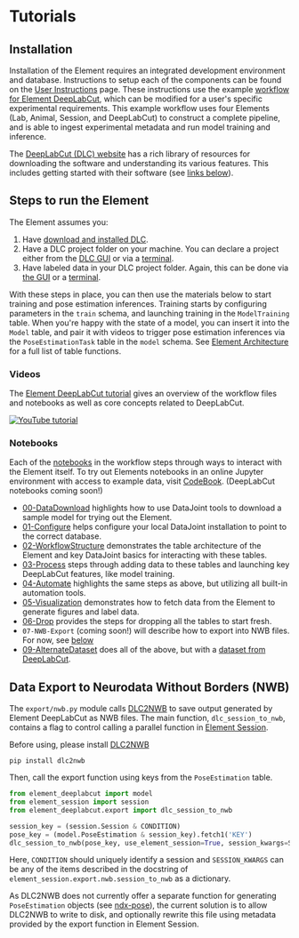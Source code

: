 # Tutorials

## Installation

Installation of the Element requires an integrated development environment and database.
Instructions to setup each of the components can be found on the 
[User Instructions](datajoint.com/docs/elements/user-instructions) page.  These 
instructions use the example 
[workflow for Element DeepLabCut](https://github.com/datajoint/workflow-deeplabcut), 
which can be modified for a user's specific experimental requirements.  This example
workflow uses four Elements (Lab, Animal, Session, and DeepLabCut) to construct a
complete pipeline, and is able to ingest experimental metadata and run model training
and inference.

The [DeepLabCut (DLC) website](https://deeplabcut.github.io/DeepLabCut/README.html) has a 
rich library of resources for downloading the software and understanding its various 
features. This includes getting started with their software (see 
[links below](#steps-to-run-the-element)). 

## Steps to run the Element

The Element assumes you:

1. Have 
   [download and installed DLC](https://deeplabcut.github.io/DeepLabCut/docs/installation.html).
2. Have a DLC project folder on your machine. You can declare a project either
   from the 
   [DLC GUI](https://deeplabcut.github.io/DeepLabCut/docs/PROJECT_GUI.html#video-demos-how-to-launch-and-run-the-project-manager-gui)
   or via a
   [terminal](https://deeplabcut.github.io/DeepLabCut/docs/standardDeepLabCut_UserGuide.html#deeplabcut-in-the-terminal).
3. Have labeled data in your DLC project folder. Again, this can be done via
   [the GUI](https://youtu.be/JDsa8R5J0nQ?t=94)
   or a
   [terminal](https://deeplabcut.github.io/DeepLabCut/docs/standardDeepLabCut_UserGuide.html#deeplabcut-in-the-terminal).

With these steps in place, you can then use the materials below to start training
and pose estimation inferences. Training starts by configuring parameters in the
`train` schema, and launching training in the `ModelTraining` table. When you're happy
with the state of a model, you can insert it into the `Model` table, and pair it with 
videos to trigger pose estimation inferences via the `PoseEstimationTask` table
in the `model` schema. See [Element Architecture](./concepts/#element-architecture)
for a full list of table functions.

### Videos

The [Element DeepLabCut tutorial](https://www.youtube.com/watch?v=8FDjTuQ52gQ) gives an 
overview of the workflow files and notebooks as well as core concepts related to 
DeepLabCut.

[![YouTube tutorial](https://img.youtube.com/vi/8FDjTuQ52gQ/0.jpg)](https://www.youtube.com/watch?v=8FDjTuQ52gQ)

### Notebooks

Each of the 
[notebooks](https://github.com/datajoint/workflow-deeplabcut/tree/main/notebooks) in 
the workflow steps through ways to interact with the Element itself. To try out Elements
notebooks in an online Jupyter environment with access to example data, visit 
[CodeBook](https://codebook.datajoint.io/). (DeepLabCut notebooks coming soon!)

- [00-DataDownload](https://github.com/datajoint/workflow-deeplabcut/blob/main/notebooks/00-DataDownload_Optional.ipynb) 
   highlights how to use DataJoint tools to download a sample model for trying out the Element.
- [01-Configure](https://github.com/datajoint/workflow-deeplabcut/blob/main/notebooks/01-Configure.ipynb) 
   helps configure your local DataJoint installation to point to the correct database.
- [02-WorkflowStructure](https://github.com/datajoint/workflow-deeplabcut/blob/main/notebooks/02-WorkflowStructure_Optional.ipynb)
   demonstrates the table architecture of the Element and key DataJoint basics for interacting with these tables.
- [03-Process](https://github.com/datajoint/workflow-deeplabcut/blob/main/notebooks/03-Process.ipynb) 
   steps through adding data to these tables and launching key DeepLabCut features, like model training.
- [04-Automate](https://github.com/datajoint/workflow-deeplabcut/blob/main/notebooks/04-Automate_Optional.ipynb) 
   highlights the same steps as above, but utilizing all built-in automation tools.
- [05-Visualization](https://github.com/datajoint/workflow-deeplabcut/blob/main/notebooks/05-Visualization_Optional.ipynb) 
   demonstrates how to fetch data from the Element to generate figures and label data.
- [06-Drop](https://github.com/datajoint/workflow-deeplabcut/blob/main/notebooks/06-Drop_Optional.ipynb) 
   provides the steps for dropping all the tables to start fresh.
- `07-NWB-Export` (coming soon!) will describe how to export into NWB files. For now, 
  see [below](#nwb-export)
- [09-AlternateDataset](https://github.com/datajoint/workflow-deeplabcut/blob/main/notebooks/09-AlternateDataset.ipynb)
   does all of the above, but with a 
   [dataset from DeepLabCut](https://github.com/DeepLabCut/DeepLabCut/tree/master/examples/openfield-Pranav-2018-10-30).

## Data Export to Neurodata Without Borders (NWB)

The `export/nwb.py` module calls [DLC2NWB](https://github.com/DeepLabCut/DLC2NWB/) to
save output generated by Element DeepLabCut as NWB files. 
The main function, `dlc_session_to_nwb`, contains a flag to control calling a parallel 
function in 
[Element Session](https://github.com/datajoint/element-session/blob/main/element_session/export/nwb.py).

Before using, please install [DLC2NWB](https://github.com/DeepLabCut/DLC2NWB/)

```console
pip install dlc2nwb
```

Then, call the export function using keys from the `PoseEstimation` table.

```python
from element_deeplabcut import model
from element_session import session
from element_deeplabcut.export import dlc_session_to_nwb

session_key = (session.Session & CONDITION)
pose_key = (model.PoseEstimation & session_key).fetch1('KEY')
dlc_session_to_nwb(pose_key, use_element_session=True, session_kwargs=SESSION_KWARGS)
```

Here, `CONDITION` should uniquely identify a session and `SESSION_KWARGS` can be any of
the items described in the docstring of `element_session.export.nwb.session_to_nwb`
as a dictionary.

As DLC2NWB does not currently offer a separate function for generating `PoseEstimation`
objects (see [ndx-pose](https://github.com/rly/ndx-pose)), the current solution is to
allow DLC2NWB to write to disk, and optionally rewrite this file using metadata provided
by the export function in Element Session.

